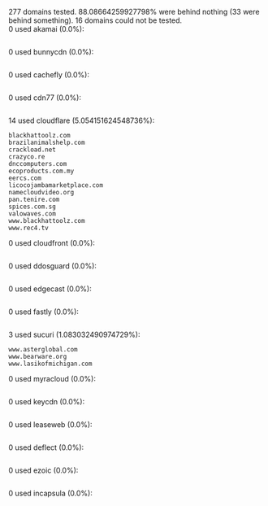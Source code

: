277 domains tested. 88.08664259927798% were behind nothing (33 were behind something). 16 domains could not be tested.<br>
0 used akamai (0.0%):
```

```

0 used bunnycdn (0.0%):
```

```

0 used cachefly (0.0%):
```

```

0 used cdn77 (0.0%):
```

```

14 used cloudflare (5.054151624548736%):
```
blackhattoolz.com
brazilanimalshelp.com
crackload.net
crazyco.re
dnccomputers.com
ecoproducts.com.my
eercs.com
licocojambamarketplace.com
namecloudvideo.org
pan.tenire.com
spices.com.sg
valowaves.com
www.blackhattoolz.com
www.rec4.tv
```

0 used cloudfront (0.0%):
```

```

0 used ddosguard (0.0%):
```

```

0 used edgecast (0.0%):
```

```

0 used fastly (0.0%):
```

```

3 used sucuri (1.083032490974729%):
```
www.asterglobal.com
www.bearware.org
www.lasikofmichigan.com
```

0 used myracloud (0.0%):
```

```

0 used keycdn (0.0%):
```

```

0 used leaseweb (0.0%):
```

```

0 used deflect (0.0%):
```

```

0 used ezoic (0.0%):
```

```

0 used incapsula (0.0%):
```

```

